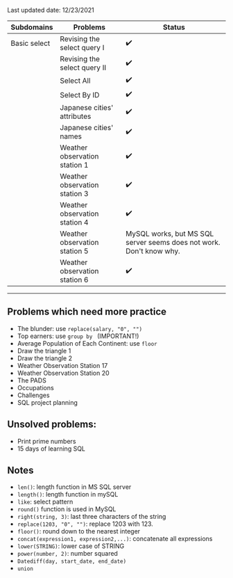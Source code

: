 Last updated date: 12/23/2021


|  Subdomains               | Problems    | Status |
|  ----------         | ----------- | ----------- |
| Basic select    | Revising the select query I    | :heavy_check_mark:     |
|     | Revising the select query II  |    :heavy_check_mark:       |
|     | Select All |  :heavy_check_mark:       |
|     | Select By ID | :heavy_check_mark:       |
|     | Japanese cities' attributes |  :heavy_check_mark:       |
|     | Japanese cities' names | :heavy_check_mark:       |
|      | Weather observation station 1 | :heavy_check_mark:       |
|      | Weather observation station 3 | :heavy_check_mark:       |
|      | Weather observation station 4 | :heavy_check_mark:       |
|      | Weather observation station 5 | MySQL works, but MS SQL server seems does not work. Don't know why.       |
|      | Weather observation station 6 | :heavy_check_mark:       |





---------------------------------------------------------------------------------------
## Problems which need more practice

- The blunder: use ```replace(salary, "0", "")```
- Top earners: use ```group by ``` (IMPORTANT!)
- Average Population of Each Continent: use ```floor```
- Draw the triangle 1
- Draw the triangle 2
- Weather Observation Station 17
- Weather Observation Station 20
- The PADS
- Occupations
- Challenges
- SQL project planning



## Unsolved problems: 
- Print prime numbers 
- 15 days of learning SQL


## Notes 

- ```len()```: length function  in MS SQL server
- ```length()```: length function in mySQL
- ```like```: select pattern
- ```round()``` function is used in MySQL
- ```right(string, 3)```: last three characters of the string
- ```replace(1203, "0", "")```: replace 1203 with 123. 
- ```floor()```: round down to the nearest integer
- ```concat(expression1, expression2,...)```: concatenate all expressions
- ```lower(STRING)```: lower case of STRING
- ```power(number, 2)```: number squared
- ```Datediff(day, start_date, end_date)```
- ```union```






